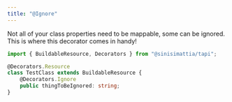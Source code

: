 ```yaml
---
title: "@Ignore"
---
```


Not all of your class properties need to be mappable, some can be ignored. This is where this decorator comes in handy!

```typescript
import { BuildableResource, Decorators } from "@sinisimattia/tapi";

@Decorators.Resource
class TestClass extends BuildableResource {
	@Decorators.Ignore
	public thingToBeIgnored: string;
}
```

